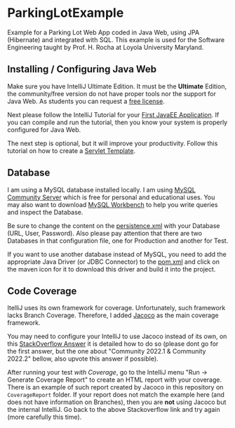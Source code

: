 # ParkingLotExample

Example for a Parking Lot Web App coded in Java Web, using JPA (Hibernate) and integrated with SQL. This example is used for the Software Engineering taught by Prof. H. Rocha at Loyola University Maryland.

## Installing / Configuring Java Web

Make sure you have IntelliJ Ultimate Edition. It must be the **Ultimate** Edition, the community/free version do not have proper tools nor the support for Java Web. As students you can request a [free license](https://www.jetbrains.com/community/education/#students).

Next please follow the IntelliJ Tutorial for your [First JavaEE Application](https://www.jetbrains.com/help/idea/creating-and-running-your-first-java-ee-application.html). If you can compile and run the tutorial, then you know your system is properly configured for Java Web.

The next step is optional, but it will improve your productivity. Follow this tutorial on how to create a [Servlet Template](https://www.jetbrains.com/help/idea/creating-and-configuring-web-application-elements.html). 

## Database

I am using a MySQL database installed locally. I am using [MySQL Community Server](https://dev.mysql.com/downloads/mysql/) which is free for personal and educational uses. You may also want to download [MySQL Workbench](https://dev.mysql.com/downloads/workbench/) to help you write queries and inspect the Database.

Be sure to change the content on the [persistence.xml](src/main/resources/META-INF/persistence.xml) with your Database (URL, User, Password). Also please pay attention that there are two Databases in that configuration file, one for Production and another for Test.

If you want to use another database instead of MySQL, you need to add the appropriate Java Driver (or JDBC Connector) to the [pom.xml](pom.xml) and click on the maven icon for it to download this driver and build it into the project. 

## Code Coverage

ItelliJ uses its own framework for coverage. Unfortunately, such framework lacks Branch Coverage. Therefore, I added [Jacoco](https://www.jacoco.org/jacoco/) as the main coverage framework. 

You may need to configure your IntelliJ to use Jacoco instead of its own, on this [StackOverflow Answer](https://stackoverflow.com/questions/43500774/jacoco-with-intellij) it is detailed how to do so (please dont go for the first answer, but the one about "Community 2022.1 & Community 2022.2" bellow, also upvote this answer if possible).

After running your test *with Coverage*, go to the IntelliJ menu "Run -> Generate Coverage Report" to create an HTML report with your coverage. There is an example of such report created by Jacoco in this repository on ```CoverageReport``` folder. If your report does not match the example here (and does not have information on Branches), then you are __not__ using Jacoco but the internal IntelliJ. Go back to the above Stackoverflow link and try again (more carefully this time). 




